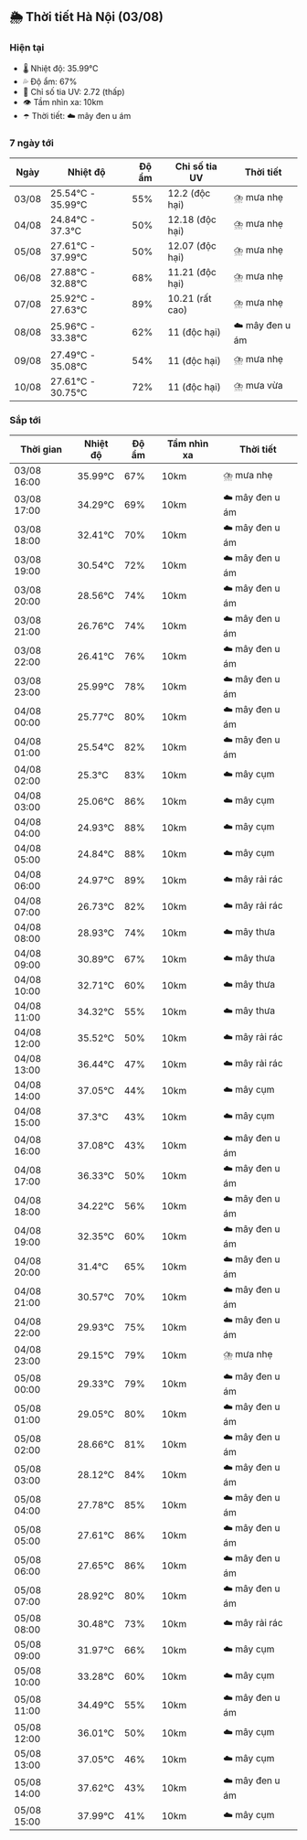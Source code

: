 ## 🌦️ Thời tiết Hà Nội (03/08)

### Hiện tại

- 🌡️ Nhiệt độ: 35.99℃
- 💦 Độ ẩm: 67%
- 🌟 Chỉ số tia UV: 2.72 (thấp)
- 👁️ Tầm nhìn xa: 10km
- ☂️ Thời tiết: ☁️ mây đen u ám

### 7 ngày tới

| Ngày | Nhiệt độ | Độ ẩm | Chỉ số tia UV | Thời tiết |
| --- | --- | --- | --- | --- |
| 03/08 | 25.54℃ - 35.99℃ | 55% | 12.2 (độc hại) | ⛈️ mưa nhẹ |
| 04/08 | 24.84℃ - 37.3℃ | 50% | 12.18 (độc hại) | ⛈️ mưa nhẹ |
| 05/08 | 27.61℃ - 37.99℃ | 50% | 12.07 (độc hại) | ⛈️ mưa nhẹ |
| 06/08 | 27.88℃ - 32.88℃ | 68% | 11.21 (độc hại) | ⛈️ mưa nhẹ |
| 07/08 | 25.92℃ - 27.63℃ | 89% | 10.21 (rất cao) | ⛈️ mưa nhẹ |
| 08/08 | 25.96℃ - 33.38℃ | 62% | 11 (độc hại) | ☁️ mây đen u ám |
| 09/08 | 27.49℃ - 35.08℃ | 54% | 11 (độc hại) | ⛈️ mưa nhẹ |
| 10/08 | 27.61℃ - 30.75℃ | 72% | 11 (độc hại) | ⛈️ mưa vừa |

### Sắp tới

| Thời gian | Nhiệt độ | Độ ẩm | Tầm nhìn xa | Thời tiết |
| --- | --- | --- | --- | --- |
| 03/08 16:00 | 35.99℃ | 67% | 10km | ⛈️ mưa nhẹ |
| 03/08 17:00 | 34.29℃ | 69% | 10km | ☁️ mây đen u ám |
| 03/08 18:00 | 32.41℃ | 70% | 10km | ☁️ mây đen u ám |
| 03/08 19:00 | 30.54℃ | 72% | 10km | ☁️ mây đen u ám |
| 03/08 20:00 | 28.56℃ | 74% | 10km | ☁️ mây đen u ám |
| 03/08 21:00 | 26.76℃ | 74% | 10km | ☁️ mây đen u ám |
| 03/08 22:00 | 26.41℃ | 76% | 10km | ☁️ mây đen u ám |
| 03/08 23:00 | 25.99℃ | 78% | 10km | ☁️ mây đen u ám |
| 04/08 00:00 | 25.77℃ | 80% | 10km | ☁️ mây đen u ám |
| 04/08 01:00 | 25.54℃ | 82% | 10km | ☁️ mây đen u ám |
| 04/08 02:00 | 25.3℃ | 83% | 10km | ☁️ mây cụm |
| 04/08 03:00 | 25.06℃ | 86% | 10km | ☁️ mây cụm |
| 04/08 04:00 | 24.93℃ | 88% | 10km | ☁️ mây cụm |
| 04/08 05:00 | 24.84℃ | 88% | 10km | ☁️ mây cụm |
| 04/08 06:00 | 24.97℃ | 89% | 10km | ☁️ mây rải rác |
| 04/08 07:00 | 26.73℃ | 82% | 10km | ☁️ mây rải rác |
| 04/08 08:00 | 28.93℃ | 74% | 10km | ☁️ mây thưa |
| 04/08 09:00 | 30.89℃ | 67% | 10km | ☁️ mây thưa |
| 04/08 10:00 | 32.71℃ | 60% | 10km | ☁️ mây thưa |
| 04/08 11:00 | 34.32℃ | 55% | 10km | ☁️ mây thưa |
| 04/08 12:00 | 35.52℃ | 50% | 10km | ☁️ mây rải rác |
| 04/08 13:00 | 36.44℃ | 47% | 10km | ☁️ mây rải rác |
| 04/08 14:00 | 37.05℃ | 44% | 10km | ☁️ mây cụm |
| 04/08 15:00 | 37.3℃ | 43% | 10km | ☁️ mây cụm |
| 04/08 16:00 | 37.08℃ | 43% | 10km | ☁️ mây đen u ám |
| 04/08 17:00 | 36.33℃ | 50% | 10km | ☁️ mây đen u ám |
| 04/08 18:00 | 34.22℃ | 56% | 10km | ☁️ mây đen u ám |
| 04/08 19:00 | 32.35℃ | 60% | 10km | ☁️ mây đen u ám |
| 04/08 20:00 | 31.4℃ | 65% | 10km | ☁️ mây đen u ám |
| 04/08 21:00 | 30.57℃ | 70% | 10km | ☁️ mây đen u ám |
| 04/08 22:00 | 29.93℃ | 75% | 10km | ☁️ mây đen u ám |
| 04/08 23:00 | 29.15℃ | 79% | 10km | ⛈️ mưa nhẹ |
| 05/08 00:00 | 29.33℃ | 79% | 10km | ☁️ mây đen u ám |
| 05/08 01:00 | 29.05℃ | 80% | 10km | ☁️ mây đen u ám |
| 05/08 02:00 | 28.66℃ | 81% | 10km | ☁️ mây đen u ám |
| 05/08 03:00 | 28.12℃ | 84% | 10km | ☁️ mây đen u ám |
| 05/08 04:00 | 27.78℃ | 85% | 10km | ☁️ mây đen u ám |
| 05/08 05:00 | 27.61℃ | 86% | 10km | ☁️ mây đen u ám |
| 05/08 06:00 | 27.65℃ | 86% | 10km | ☁️ mây đen u ám |
| 05/08 07:00 | 28.92℃ | 80% | 10km | ☁️ mây đen u ám |
| 05/08 08:00 | 30.48℃ | 73% | 10km | ☁️ mây rải rác |
| 05/08 09:00 | 31.97℃ | 66% | 10km | ☁️ mây cụm |
| 05/08 10:00 | 33.28℃ | 60% | 10km | ☁️ mây cụm |
| 05/08 11:00 | 34.49℃ | 55% | 10km | ☁️ mây đen u ám |
| 05/08 12:00 | 36.01℃ | 50% | 10km | ☁️ mây cụm |
| 05/08 13:00 | 37.05℃ | 46% | 10km | ☁️ mây cụm |
| 05/08 14:00 | 37.62℃ | 43% | 10km | ☁️ mây đen u ám |
| 05/08 15:00 | 37.99℃ | 41% | 10km | ☁️ mây cụm |
